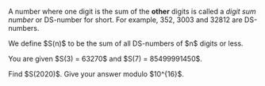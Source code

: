 <p>
A number where one digit is the sum of the <b>other</b> digits is called a <i>digit sum number</i> or DS-number for short. For example, 352, 3003 and 32812 are DS-numbers.
</p>
<p>
We define $S(n)$ to be the sum of all DS-numbers of $n$ digits or less.
</p>
<p>
You are given $S(3) = 63270$ and $S(7) = 85499991450$.
</p>
<p>
Find $S(2020)$. Give your answer modulo $10^{16}$.
</p>
